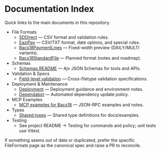 # Documentation Index

Quick links to the main documents in this repository.

-   File Formats
    -   [SDDirect](./FileFormats/SDDirect.md) — CSV format and validation rules.
    -   [EaziPay](./FileFormats/EaziPay.md) — CSV/TXT format, date options, and special rules.
    -   [Bacs18PaymentLines](./FileFormats/Bacs18PaymentLines.md) — Fixed-width preview (DAILY/MULTI variants).
    -   [Bacs18StandardFile](./FileFormats/Bacs18StandardFile.md) — Planned format (notes and roadmap).
-   Schemas
    -   [Schemas README](./Schemas/README.md) — Ajv JSON Schemas for tools and APIs.
-   Validation & Specs
    -   [Field-level validation](./field-level-validation.md) — Cross-filetype validation specifications.
-   Deployment & Maintenance
    -   [Deployment](./deployment.md) — Deployment guidance and environment notes.
    -   [Dependabot](./dependabot.md) — Automated dependency update policy.
-   MCP Examples
    -   [MCP examples for Bacs18](./mcp-examples-bacs18.md) — JSON-RPC examples and notes.
-   Types
    -   [Shared types](./types.ts) — Shared type definitions for docs/examples.
-   Testing
    -   See project README → Testing for commands and policy; unit tests use Vitest.

If something seems out of date or duplicated, prefer the specific FileFormats page as the canonical spec and raise a PR to reconcile.
